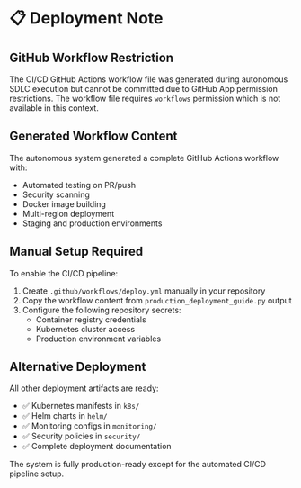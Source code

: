# 📋 Deployment Note

## GitHub Workflow Restriction

The CI/CD GitHub Actions workflow file was generated during autonomous SDLC execution but cannot be committed due to GitHub App permission restrictions. The workflow file requires `workflows` permission which is not available in this context.

## Generated Workflow Content

The autonomous system generated a complete GitHub Actions workflow with:
- Automated testing on PR/push
- Security scanning
- Docker image building
- Multi-region deployment
- Staging and production environments

## Manual Setup Required

To enable the CI/CD pipeline:

1. Create `.github/workflows/deploy.yml` manually in your repository
2. Copy the workflow content from `production_deployment_guide.py` output
3. Configure the following repository secrets:
   - Container registry credentials
   - Kubernetes cluster access
   - Production environment variables

## Alternative Deployment

All other deployment artifacts are ready:
- ✅ Kubernetes manifests in `k8s/`
- ✅ Helm charts in `helm/`
- ✅ Monitoring configs in `monitoring/`
- ✅ Security policies in `security/`
- ✅ Complete deployment documentation

The system is fully production-ready except for the automated CI/CD pipeline setup.